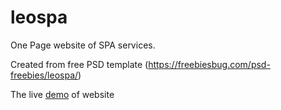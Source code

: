 # leospa
One Page website of SPA services.

Created from free PSD template (https://freebiesbug.com/psd-freebies/leospa/)

The live [demo](https://neulovim2.github.io/leospa)  of website 
         
